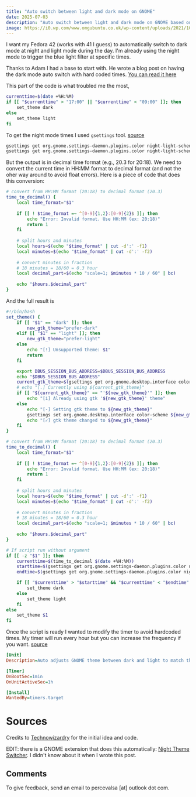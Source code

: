 ```yaml
---
title: "Auto switch between light and dark mode on GNOME"
date: 2025-07-03
description: "Auto switch between light and dark mode on GNOME based on night mode configuration using systemd service and timer."
image: https://i0.wp.com/www.omgubuntu.co.uk/wp-content/uploads/2021/10/dark-mode.jpg
---
```


I want my Fedora 42 (works with 41 I guess) to automatically switch to dark mode at night and light mode during the day. I'm already using the night mode to trigger the blue light filter at specific times.

Thanks to Adam I had a base to start with. He wrote a blog post on having the dark mode auto switch with hard coded times. [You can read it here](https://www.technowizardry.net/2024/06/auto-switch-between-light-and-dark-mode-on-gnome/)

This part of the code is what troubled me the most, 
```bash
currenttime=$(date +%H:%M)
if [[ "$currenttime" > "17:00" || "$currenttime" < "09:00" ]]; then
    set_theme dark
else
    set_theme light
fi
```

To get the night mode times I used `gsettings` tool. [source](https://askubuntu.com/questions/1088650/gnome-night-light-setting-from-the-command-line)
```bash
gsettings get org.gnome.settings-daemon.plugins.color night-light-schedule-from
gsettings get org.gnome.settings-daemon.plugins.color night-light-schedule-to
``` 

But the output is in decimal time format (e.g., 20.3 for 20:18). We need to convert the current time in HH:MM format to decimal format (and not the oher way around to avoid float errors). Here is a piece of code that does this conversion:

```bash
# convert from HH:MM format (20:18) to decimal format (20.3)
time_to_decimal() {
    local time_format="$1"
    
    if [[ ! $time_format =~ ^[0-9]{1,2}:[0-9]{2}$ ]]; then
        echo "Error: Invalid format. Use HH:MM (ex: 20:18)"
        return 1
    fi
    
    # split hours and minutes
    local hours=$(echo "$time_format" | cut -d':' -f1)
    local minutes=$(echo "$time_format" | cut -d':' -f2)
    
    # convert minutes in fraction 
    # 18 minutes = 18/60 = 0.3 hour
    local decimal_part=$(echo "scale=1; $minutes * 10 / 60" | bc)
    
    echo "$hours.$decimal_part"
}
```

And the full result is
```bash
#!/bin/bash
set_theme() {
    if [[ "$1" == "dark" ]]; then
        new_gtk_theme="prefer-dark"
    elif [[ "$1" == "light" ]]; then
        new_gtk_theme="prefer-light"
    else
        echo "[!] Unsupported theme: $1"
        return
    fi

    export DBUS_SESSION_BUS_ADDRESS=$DBUS_SESSION_BUS_ADDRESS
    echo "$DBUS_SESSION_BUS_ADDRESS"
    current_gtk_theme=$(gsettings get org.gnome.desktop.interface color-scheme)
    # echo "[.] Currently using ${current_gtk_theme}"
    if [[ "${current_gtk_theme}" == "'${new_gtk_theme}'" ]]; then
        echo "[i] Already using gtk '${new_gtk_theme}' theme"
    else
        echo "[-] Setting gtk theme to ${new_gtk_theme}"
        gsettings set org.gnome.desktop.interface color-scheme ${new_gtk_theme}
        echo "[✓] gtk theme changed to ${new_gtk_theme}"
    fi
}

# convert from HH:MM format (20:18) to decimal format (20.3)
time_to_decimal() {
    local time_format="$1"
    
    if [[ ! $time_format =~ ^[0-9]{1,2}:[0-9]{2}$ ]]; then
        echo "Error: Invalid format. Use HH:MM (ex: 20:18)"
        return 1
    fi
    
    # split hours and minutes
    local hours=$(echo "$time_format" | cut -d':' -f1)
    local minutes=$(echo "$time_format" | cut -d':' -f2)
    
    # convert minutes in fraction 
    # 18 minutes = 18/60 = 0.3 hour
    local decimal_part=$(echo "scale=1; $minutes * 10 / 60" | bc)
    
    echo "$hours.$decimal_part"
}

# If script run without argument
if [[ -z "$1" ]]; then
    currenttime=$(time_to_decimal $(date +%H:%M))
    starttime=$(gsettings get org.gnome.settings-daemon.plugins.color night-light-schedule-from)
    endtime=$(gsettings get org.gnome.settings-daemon.plugins.color night-light-schedule-to)

    if [[ "$currenttime" > "$starttime" && "$currenttime" < "$endtime" ]]; then
        set_theme dark
    else
        set_theme light
    fi
else
    set_theme $1
fi
```

Once the script is ready I wanted to modify the timer to avoid hardcoded times. My timer will run every hour but you can increase the frequency if you want. [source](https://unix.stackexchange.com/questions/704109/configure-systemd-timer-to-run-every-hour-after-first-run)

```ini
[Unit]
Description=Auto adjusts GNOME theme between dark and light to match the time

[Timer]
OnBootSec=1min
OnUnitActiveSec=1h

[Install]
WantedBy=timers.target
```

# Sources

Credits to [Technowizardry](https://www.technowizardry.net/2024/06/auto-switch-between-light-and-dark-mode-on-gnome/) for the initial idea and code.

EDIT: there is a GNOME extension that does this automatically: [Night Theme Switcher](https://extensions.gnome.org/extension/2236/night-theme-switcher/). I didn't know about it when I wrote this post.

## Comments

To give feedback, send an email to percevalsa [at] outlook dot com.